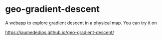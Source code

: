 # geo-gradient-descent
A webapp to explore gradient descent in a physical map. You can try it on 

https://jaumededios.github.io/geo-gradient-descent/
